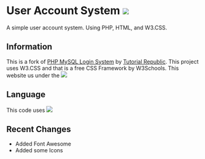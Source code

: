# User Account System [![](https://flat.badgen.net/badge/TheCrafters001/Login%20System/green?icon=terminal)](https://github.com/TheCrafters001/User-Account-System)
A simple user account system. Using PHP, HTML, and W3.CSS.

## Information
This is a fork of [PHP MySQL Login System](https://www.tutorialrepublic.com/php-tutorial/php-mysql-login-system.php) by [Tutorial Republic](https://www.tutorialrepublic.com/). This project uses W3.CSS and that is a free CSS Framework by W3Schools. This website us under the [![](https://flat.badgen.net/badge/license/GNU%20GPL%20V3/orange)](https://github.com/TheCrafters001/User-Account-System/blob/master/LICENSE)

## Language
This code uses ![](https://flat.badgen.net/badge/language/PHP/green)

## Recent Changes
* Added Font Awesome
* Added some Icons